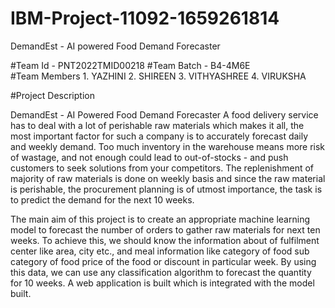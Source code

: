 # IBM-Project-11092-1659261814
DemandEst - AI powered Food Demand Forecaster

#Team Id - PNT2022TMID00218
#Team Batch - B4-4M6E	
#Team Members
    1. YAZHINI
    2. SHIREEN
    3. VITHYASHREE
    4. VIRUKSHA

#Project Description

DemandEst - AI Powered Food Demand Forecaster
A food delivery service has to deal with a lot of perishable raw materials which makes it all, the most important factor for such a company is to accurately forecast daily and weekly demand. Too much inventory in the warehouse means more risk of wastage, and not enough could lead to out-of-stocks - and push customers to seek solutions from your competitors. The replenishment of majority of raw materials is done on weekly basis and since the raw material is perishable, the procurement planning is of utmost importance, the task is to predict the demand for the next 10 weeks.

The main aim of this project is to create an appropriate machine learning model to forecast the number of orders to gather raw materials for next ten weeks. To achieve this, we should know the information about of fulfilment center like area, city etc., and meal information like category of food sub category of food price of the food or discount in particular week. By using this data, we can use any classification algorithm to forecast the quantity for 10 weeks. A web application is built which is integrated with the model built.


